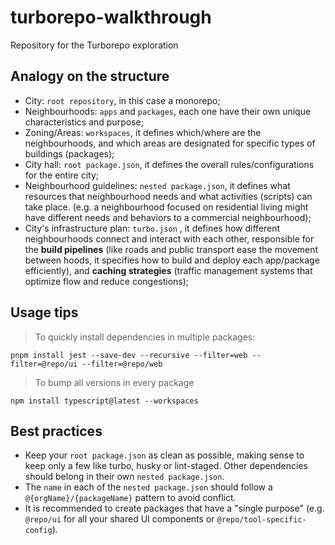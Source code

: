 # turborepo-walkthrough

Repository for the Turborepo exploration

## Analogy on the structure

- City: `root repository`, in this case a monorepo;
- Neighbourhoods: `apps` and `packages`, each one have their own unique characteristics and purpose;
- Zoning/Areas: `workspaces`, it defines which/where are the neighbourhoods, and which areas are designated for specific types of buildings (packages);
- City hall: `root package.json`, it defines the overall rules/configurations for the entire city;
- Neighbourhood guidelines: `nested package.json`, it defines what resources that neighbourhood needs and what activities (scripts) can take place. (e.g. a neighbourhood focused on residential living might have different needs and behaviors to a commercial neighbourhood);
- City's infrastructure plan: `turbo.json` , it defines how different neighbourhoods connect and interact with each other, responsible for the **build pipelines** (like roads and public transport ease the movement between hoods, it specifies how to build and deploy each app/package efficiently), and **caching strategies** (traffic management systems that optimize flow and reduce congestions);

## Usage tips

> To quickly install dependencies in multiple packages:

```
pnpm install jest --save-dev --recursive --filter=web --filter=@repo/ui --filter=@repo/web
```

> To bump all versions in every package

```
npm install typescript@latest --workspaces
```


## Best practices

- Keep your `root package.json` as clean as possible, making sense to keep only a few like turbo, husky or lint-staged. Other dependencies should belong in their own `nested package.json`.
- The `name` in each of the `nested package.json` should follow a `@{orgName}/{packageName}` pattern to avoid conflict.
- It is recommended to create packages that have a "single purpose" (e.g. `@repo/ui` for all your shared UI components or `@repo/tool-specific-config`).
